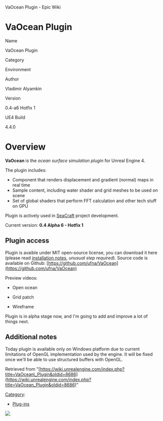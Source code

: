 VaOcean Plugin - Epic Wiki                    

VaOcean Plugin
==============

  

Name

VaOcean Plugin

Category

Environment

Author

Vladimir Alyamkin

Version

0.4-a6 Hotfix 1

UE4 Build

4.4.0

Overview
========

**VaOcean** is the _ocean surface simulation plugin_ for Unreal Engine 4.

The plugin includes:

*   Component that renders displacement and gradient (normal) maps in real time
*   Sample content, including water shader and grid meshes to be used on scene
*   Set of global shaders that perform FFT calculation and other tech stuff on GPU

Plugin is actively used in [SeaCraft](http://seacraft.sc) project development.

Current version: **0.4 Alpha 6 - Hotfix 1**

Plugin access
-------------

Plugin is avaible under MIT open-source license, you can download it here (please read [installation notes](https://github.com/ufna/VaOcean#installation), _unusual step required_). Source code is available on Github: [https://github.com/ufna/VaOcean](https://github.com/ufna/VaOcean)

Preview videos:

  

*   Open ocean

*   Grid patch

*   Wireframe

Plugin is in alpha stage now, and I'm going to add and improve a lot of things next.

Additional notes
----------------

Today plugin is available only on Windows platform due to current limitations of OpenGL implementation used by the engine. It will be fixed once we'll be able to use structured buffers with OpenGL.

Retrieved from "[https://wiki.unrealengine.com/index.php?title=VaOcean\_Plugin&oldid=8686](https://wiki.unrealengine.com/index.php?title=VaOcean_Plugin&oldid=8686)"

[Category](/Special:Categories "Special:Categories"):

*   [Plug-ins](/Category:Plug-ins "Category:Plug-ins")

  ![](https://tracking.unrealengine.com/track.png)